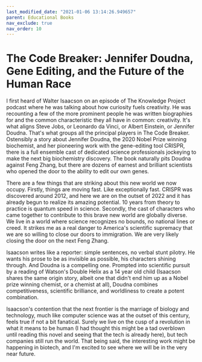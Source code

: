 ```yaml
---
last_modified_date: "2021-01-06 13:14:26.949657"
parent: Educational Books
nav_exclude: true
nav_order: 10
---
```


# The Code Breaker: Jennifer Doudna, Gene Editing, and the Future of the Human Race
I first heard of Walter Isaacson on an episode of The Knowledge Project podcast where he was talking about how curiosity fuels creativity. He was recounting a few of the more prominent people he was written biographies for and the common characteristic they all have in common: creativity. It's what aligns Steve Jobs, or Leonardo da Vinci, or Albert Einstein, or Jennifer Doudna. That's what groups all the principal players in The Code Breaker. Ostensibly a story about Jennifer Doudna, the 2020 Nobel Prize winning biochemist, and her pioneering work with the gene-editing tool CRISPR, there is a full ensemble cast of dedicated science professionals jockeying to make the next big biochemistry discovery. The book naturally pits Doudna against Feng Zhang, but there are dozens of earnest and brilliant scientists who opened the door to the ability to edit our own genes.

There are a few things that are striking about this new world we now occupy. Firstly, things are moving fast. Like exceptionally fast. CRISPR was discovered around 2012, and here we are on the outset of 2022 and it has already begun to realize its amazing potential. 10 years from theory to practice is quantum speed in science. Secondly, the cast of characters who came together to contribute to this brave new world are globally diverse. We live in a world where science recognizes no bounds, no national lines or creed. It strikes me as a real danger to America's scientific supremacy that we are so willing to close our doors to immigration. We are very likely closing the door on the next Feng Zhang.

Isaacson writes like a reporter: simple sentences, no verbal stunt pilotry. He wants his prose to be as invisible as possible, his characters shining through. And Doudna is a compelling one. Prompted into scientific pursuit by a reading of Watson's Double Helix as a 14 year old child (Isaacson shares the same origin story, albeit one that didn't end him up as a Nobel prize winning chemist, or a chemist at all), Doudna combines competitiveness, scientific brilliance, and worldliness to create a potent combination.

Isaacson's contention that the next frontier is the marriage of biology and technology, much like computer science was at the outset of this century, feels true if not a bit fanatical. Surely we live on the cusp of a revolution in what it means to be human (I had thought this might be a tad overblown until reading this novel and seeing that the tech is already here), but tech companies still run the world. That being said, the interesting work might be happening in biotech, and I'm excited to see where we will be in the very near future.
